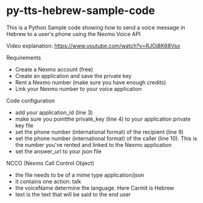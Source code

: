 # py-tts-hebrew-sample-code

This is a Python Sample code showing how to send a voice message in Hebrew to a user's phone using the Nexmo Voice API

Video explanation: https://www.youtube.com/watch?v=RJOj8K68Vso

Requirements
- Create a Nexmo account (free)
- Create an application and save the private key
- Rent a Nexmo number (make sure you have enough credits)
- Link your Nexmo number to your voice application

Code configuration
- add your application_id (line 3)
- make sure you pointthe private_key (line 4) to your application private key file
- set the phone number (international format) of the recipient (line 9)
- set the phone number (international format) of the caller (line 10). This is the number you've rented and linked to the Nexmo application
- set the answer_url to your json file

NCCO (Nexmo Call Control Object)
- the file needs to be of a mime type application/json
- it contains one action: talk
- the voiceName determine the language. Here Carmit is Hebrew
- text is the text that will be said to the end user
